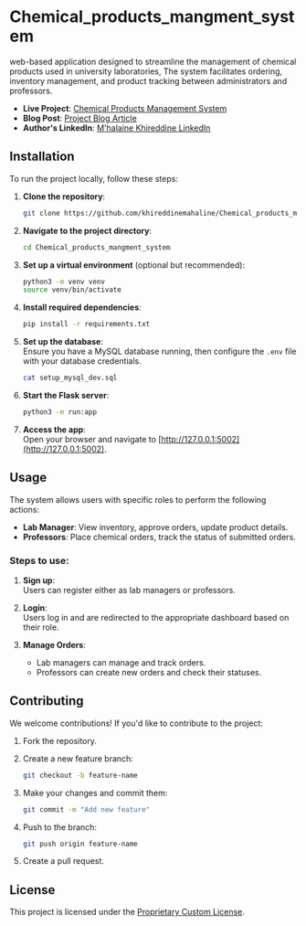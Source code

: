 # Chemical_products_mangment_system
web-based application designed to streamline the management of chemical products used in university laboratories, The system facilitates ordering, inventory management, and product tracking between administrators and professors.
- **Live Project**: [Chemical Products Management System](https://www.mhalaine.tech/)
- **Blog Post**: [Project Blog Article](https://www.linkedin.com/pulse/project-overview-streamlining-chemical-product-labs-m-halaine-ltdaf/?trackingId=k7BMd6a4Qj27qfWepLFckA%3D%3D)
- **Author's LinkedIn**: [M'halaine Khireddine LinkedIn](https://www.linkedin.com/in/khireddine-mhalaine/)

## Installation

To run the project locally, follow these steps:

1. **Clone the repository**:
    ```bash
    git clone https://github.com/khireddinemahaline/Chemical_products_mangment_system.git
    ```

2. **Navigate to the project directory**:
    ```bash
    cd Chemical_products_mangment_system
    ```

3. **Set up a virtual environment** (optional but recommended):
    ```bash
    python3 -m venv venv
    source venv/bin/activate
    ```

4. **Install required dependencies**:
    ```bash
    pip install -r requirements.txt
    ```

5. **Set up the database**:  
   Ensure you have a MySQL database running, then configure the `.env` file with your database credentials.
   ```bash
   cat setup_mysql_dev.sql
   ```

7. **Start the Flask server**:
    ```bash
    python3 -m run:app
    ```

8. **Access the app**:  
   Open your browser and navigate to [http://127.0.0.1:5002](http://127.0.0.1:5002).

## Usage

The system allows users with specific roles to perform the following actions:

- **Lab Manager**: View inventory, approve orders, update product details.
- **Professors**: Place chemical orders, track the status of submitted orders.

### Steps to use:

1. **Sign up**:  
   Users can register either as lab managers or professors.

2. **Login**:  
   Users log in and are redirected to the appropriate dashboard based on their role.

3. **Manage Orders**:  
   - Lab managers can manage and track orders.
   - Professors can create new orders and check their statuses.

## Contributing

We welcome contributions! If you'd like to contribute to the project:

1. Fork the repository.

2. Create a new feature branch:

    ```bash
    git checkout -b feature-name
    ```

3. Make your changes and commit them:

    ```bash
    git commit -m "Add new feature"
    ```

4. Push to the branch:

    ```bash
    git push origin feature-name
    ```

5. Create a pull request.


## License
This project is licensed under the [Proprietary Custom License](./LICENSE).
